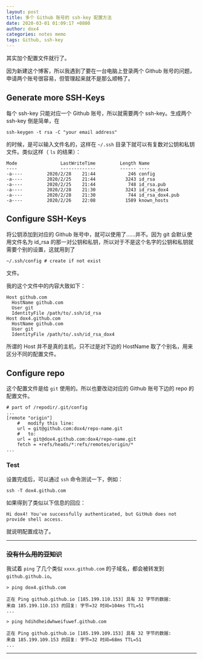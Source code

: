```yaml
---
layout: post
title: 多个 Github 账号的 ssh-key 配置方法
date: 2020-03-01 01:09:17 +0800
author: dox4
categories: notes memo
tags: Github, ssh-key
---
```


其实加个配置文件就行了。

因为新建这个博客，所以我遇到了要在一台电脑上登录两个 Github 账号的问题，申请两个账号很容易，但管理起来就不是那么顺畅了。

## Generate more SSH-Keys

每个 ssh-key 只能对应一个 Github 账号，所以就需要两个 ssh-key。生成两个 ssh-key 倒是简单，在

```
ssh-keygen -t rsa -C "your email address"
```

的时候，是可以输入文件名的，这样在 `~/.ssh` 目录下就可以有复数对公钥和私钥文件。类似这样（ `ls` 的结果）：

```
Mode                LastWriteTime         Length Name
----                -------------         ------ ----
-a----         2020/2/28    21:44            246 config
-a----         2020/2/25    21:44           3243 id_rsa
-a----         2020/2/25    21:44            748 id_rsa.pub
-a----         2020/2/28    21:30           3243 id_rsa_dox4
-a----         2020/2/28    21:30            744 id_rsa_dox4.pub
-a----         2020/2/26    22:08           1589 known_hosts
```

## Configure SSH-Keys

将公钥添加到对应的 Github 账号中，就可以使用了……并不。因为 git 会默认使用文件名为 id_rsa 的那一对公钥和私钥，所以对于不是这个名字的公钥和私钥就需要个别的设置，这就用到了
```
~/.ssh/config # create if not exist
```
文件。

我的这个文件中的内容大致如下：
```
Host github.com
  HostName github.com
  User git
  IdentityFile /path/to/.ssh/id_rsa
Host dox4.github.com
  HostName github.com
  User git
  IdentityFile /path/to/.ssh/id_rsa_dox4
```
所谓的 Host 并不是真的主机，只不过是对下边的 HostName 取了个别名，用来区分不同的配置文件。

## Configure repo

这个配置文件是给 `git` 使用的。所以也要改动对应的 Github 账号下边的 repo 的配置文件。

```
# part of /repodir/.git/config
...
[remote "origin"]
    #   modify this line:
	url = git@github.com:dox4/repo-name.git
    #   to:
	url = git@dox4.github.com:dox4/repo-name.git
	fetch = +refs/heads/*:refs/remotes/origin/*
...
```

### Test

设置完成后，可以通过 `ssh` 命令测试一下，例如：
```
ssh -T dox4.github.com
```
如果得到了类似以下信息的回应：
```
Hi dox4! You've successfully authenticated, but GitHub does not provide shell access.
```
就说明配置成功了。

---
### ~~没有什么用的豆知识~~

我试着 `ping` 了几个类似 `xxxx.github.com` 的子域名，都会被转发到 `github.github.io`。
```
> ping dox4.github.com

正在 Ping github.github.io [185.199.110.153] 具有 32 字节的数据:
来自 185.199.110.153 的回复: 字节=32 时间=104ms TTL=51
...

> ping hdihdheidwhweifuwef.github.com

正在 Ping github.github.io [185.199.109.153] 具有 32 字节的数据:
来自 185.199.109.153 的回复: 字节=32 时间=68ms TTL=51
...
```
---